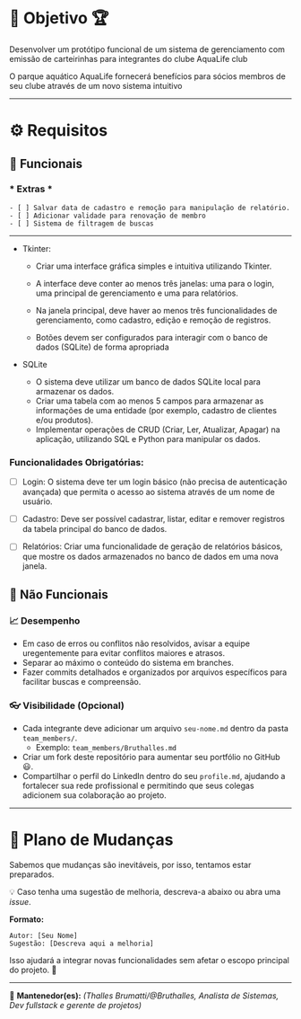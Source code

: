 # 📌 Objetivo 🏆
Desenvolver um protótipo funcional de um sistema de 
gerenciamento com emissão de carteirinhas para integrantes do clube AquaLife club

O parque aquático AquaLife fornecerá benefícios para sócios membros de seu clube através de um novo sistema intuitivo

---

# ⚙️ Requisitos

## 📓 Funcionais

  ### * Extras *
    - [ ] Salvar data de cadastro e remoção para manipulação de relatório.
    - [ ] Adicionar validade para renovação de membro
    - [ ] Sistema de filtragem de buscas

---

- Tkinter:
  - Criar uma interface gráfica simples e intuitiva utilizando Tkinter.
  

  - A interface deve conter ao menos três janelas: uma para o login, uma 
principal de gerenciamento e uma para relatórios.
  - Na janela principal, deve haver ao menos três funcionalidades de 
gerenciamento, como cadastro, edição e remoção de registros.
  - Botões devem ser configurados para interagir com o banco de dados 
(SQLite) de forma apropriada

- SQLite
  - O sistema deve utilizar um banco de dados SQLite local para armazenar 
os dados.
  - Criar uma tabela com ao menos 5 campos para armazenar as informações 
de uma entidade (por exemplo, cadastro de clientes e/ou produtos).
  - Implementar operações de CRUD (Criar, Ler, Atualizar, Apagar) na 
aplicação, utilizando SQL e Python para manipular os dados.

### Funcionalidades Obrigatórias:
- [ ] Login: O sistema deve ter um login básico (não precisa de autenticação 
avançada) que permita o acesso ao sistema através de um nome de 
usuário.
- [ ] Cadastro: Deve ser possível cadastrar, listar, editar e remover registros da 
tabela principal do banco de dados.
- [ ] Relatórios: Criar uma funcionalidade de geração de relatórios básicos, 
que mostre os dados armazenados no banco de dados em uma nova 
janela.


## 🧠 Não Funcionais

### 📈 Desempenho
- Em caso de erros ou conflitos não resolvidos, avisar a equipe uregentemente para evitar conflitos maiores e atrasos.
- Separar ao máximo o conteúdo do sistema em branches.
- Fazer commits detalhados e organizados por arquivos específicos para facilitar buscas e compreensão.

### 👓 Visibilidade (Opcional)
- Cada integrante deve adicionar um arquivo `seu-nome.md` dentro da pasta `team_members/`.
  - Exemplo: `team_members/Bruthalles.md`
- Criar um fork deste repositório para aumentar seu portfólio no GitHub 😃.
- Compartilhar o perfil do LinkedIn dentro do seu `profile.md`, ajudando a fortalecer sua rede profissional e permitindo que seus colegas adicionem sua colaboração ao projeto.

---

# 🔄 Plano de Mudanças

Sabemos que mudanças são inevitáveis, por isso, tentamos estar preparados.

💡 Caso tenha uma sugestão de melhoria, descreva-a abaixo ou abra uma *issue*.

**Formato:**
```
Autor: [Seu Nome]
Sugestão: [Descreva aqui a melhoria]
```

Isso ajudará a integrar novas funcionalidades sem afetar o escopo principal do projeto. 🚀

---

🔹 **Mantenedor(es):** *(Thalles Brumatti/@Bruthalles, Analista de Sistemas, Dev fullstack e gerente de projetos)*
